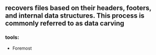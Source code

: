 ## recovers files based on their headers, footers, and internal data structures. This process is commonly referred to as data carving

### tools:
- Foremost